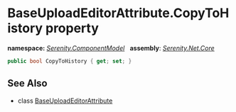 # BaseUploadEditorAttribute.CopyToHistory property
**namespace:** *[Serenity.ComponentModel](../../README.md#serenity.componentmodel-namespace)*   **assembly**: *[Serenity.Net.Core](../../README.md)*

```csharp
public bool CopyToHistory { get; set; }
```

## See Also

* class [BaseUploadEditorAttribute](../BaseUploadEditorAttribute.md)
